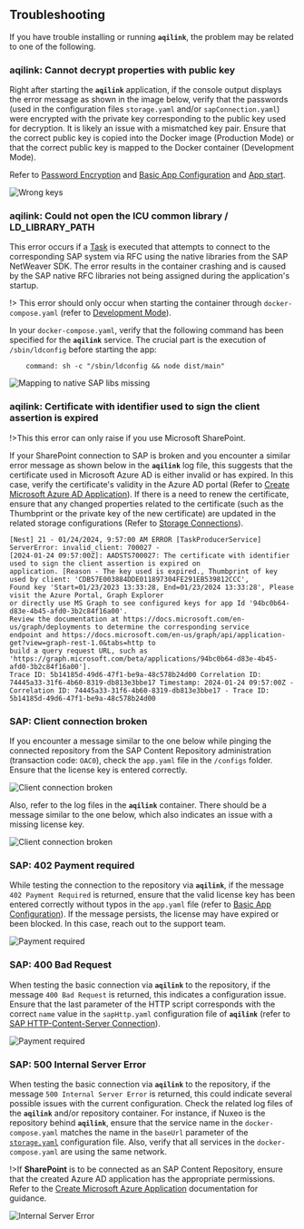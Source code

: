 ## Troubleshooting
If you have trouble installing or running **`aqilink`**, the problem may be related to one of the following.

### aqilink: Cannot decrypt properties with public key
Right after starting the **`aqilink`** application, if the console output displays the error message as shown in the image below, verify that the passwords (used in the configuration files `storage.yaml` and/or `sapConnection.yaml`) were encrypted with the private key corresponding to the public key used for decryption. It is likely an issue with a mismatched key pair. Ensure that the correct public key is copied into the Docker image (Production Mode) or that the correct public key is mapped to the Docker container (Development Mode).


Refer to [Password Encryption](/reference/password-encryption) and [Basic App Configuration](/installation/app-configuration.md#password-encryption) and [App start](/installation/app-start#create-dockerfile-for-custom-image).

![Wrong keys](/_media/faq/0004_aqilink_mixedKeypairKeys.png)

### aqilink: Could not open the ICU common library / LD_LIBRARY_PATH
This error occurs if a [Task](/configuration/aqishare/tasks) is executed that attempts to connect to the corresponding SAP system via RFC using the native libraries from the SAP NetWeaver SDK. The error results in the container crashing and is caused by the SAP native RFC libraries not being assigned during the application's startup.

!> This error should only occur when starting the container through `docker-compose.yaml` (refer to [Development Mode](/installation/app-start.md#development-mode)).

In your `docker-compose.yaml`, verify that the following command has been specified for the **`aqilink`** service. The crucial part is the execution of  `/sbin/ldconfig` before starting the app:

 ```
     command: sh -c "/sbin/ldconfig && node dist/main"
 ```
![Mapping to native SAP libs missing](/_media/faq/0005_aqilink_ldconfig_missin_dev-mode.png)
 
### aqilink: Certificate with identifier used to sign the client assertion is expired
!>This this error can only raise if you use Microsoft SharePoint.

If your SharePoint connection to SAP is broken and you encounter a similar error message as shown below in the **`aqilink`** log file, this suggests that the certificate used in Microsoft Azure AD is either invalid or has expired. In this case, verify the certificate's validity in the Azure AD portal (Refer to [Create Microsoft Azure AD Application](/configuration/storages/sharepoint/azure)). If there is a need to renew the certificate, ensure that any changed properties related to the certificate (such as the Thumbprint or the private key of the new certificate) are updated in the related storage configurations (Refer to [Storage Connections](/configuration/aqilink/?id=microsoft-sharepoint-online-spo)).

```
[Nest] 21 - 01/24/2024, 9:57:00 AM ERROR [TaskProducerService] ServerError: invalid_client: 700027 - 
[2024-01-24 09:57:00Z]: AADSTS700027: The certificate with identifier used to sign the client assertion is expired on
application. [Reason - The key used is expired., Thumbprint of key used by client: 'CDB57E003884DDE011897304FE291EB539812CCC',
Found key 'Start=01/23/2023 13:33:28, End=01/23/2024 13:33:28', Please visit the Azure Portal, Graph Explorer 
or directly use MS Graph to see configured keys for app Id '94bc0b64-d83e-4b45-afd0-3b2c84f16a00'. 
Review the documentation at https://docs.microsoft.com/en-us/graph/deployments to determine the corresponding service 
endpoint and https://docs.microsoft.com/en-us/graph/api/application-get?view=graph-rest-1.0&tabs=http to 
build a query request URL, such as 'https://graph.microsoft.com/beta/applications/94bc0b64-d83e-4b45-afd0-3b2c84f16a00'].
Trace ID: 5b14185d-49d6-47f1-be9a-48c578b24d00 Correlation ID: 74445a33-31f6-4b60-8319-db813e3bbe17 Timestamp: 2024-01-24 09:57:00Z - Correlation ID: 74445a33-31f6-4b60-8319-db813e3bbe17 - Trace ID: 5b14185d-49d6-47f1-be9a-48c578b24d00
```

### SAP: Client connection broken
If you encounter a message similar to the one below while pinging the connected repository from the SAP Content Repository administration (transaction code: `OAC0`), check the `app.yaml` file in the `/configs` folder. Ensure that the license key is entered correctly.

![Client connection broken](/_media/faq/0001_noLicenseKeyEntered_butPropertyInAppYaml.png)

Also, refer to the log files in the **`aqilink`** container. There should be a message similar to the one below, which also indicates an issue with a missing license key.


![Client connection broken](/_media/faq/0001_error_noLicenseKeyEntered_butPropertyInAppYaml.png)

### SAP: 402 Payment required
While testing the connection to the repository via **`aqilink`**, if the message `402 Payment Required` is returned, ensure that the valid license key has been entered correctly without typos in the `app.yaml` file (refer to [Basic App Configuration](/installation/app-configuration#basic-aqilink-app-configuration)). If the message persists, the license may have expired or been blocked. In this case, reach out to the support team.

![Payment required](/_media/faq/0002_sap_payment_required_wrong_licensekey.png)

### SAP: 400 Bad Request
When testing the basic connection via **`aqilink`** to the repository, if the message `400 Bad Request` is returned, this indicates a configuration issue. Ensure that the last parameter of the HTTP script corresponds with the correct `name` value in the `sapHttp.yaml` configuration file of **`aqilink`** (refer to [SAP HTTP-Content-Server Connection](/configuration/aqilink/#sap-http-content-server-connection)).

![Payment required](/_media/faq/0003_sap_bad_request.png)

### SAP: 500 Internal Server Error
When testing the basic connection via **`aqilink`** to the repository, if the message `500 Internal Server Error` is returned, this could indicate several possible issues with the current configuration. Check the related log files of the **`aqilink`** and/or repository container. For instance, if Nuxeo is the repository behind **`aqilink`**, ensure that the service name in the `docker-compose.yaml` matches the name in the `baseUrl` parameter of the [`storage.yaml`](/configuration/aqilink/#hyland-nuxeo-repository) configuration file. Also, verify that all services in the `docker-compose.yaml` are using the same network.

!>If **SharePoint** is to be connected as an SAP Content Repository, ensure that the created Azure AD application has the appropriate permissions. Refer to the [Create Microsoft Azure Application](/configuration/storages/sharepoint/azure) documentation for guidance.

![Internal Server Error](/_media/faq/0005_sap_internalServerError.png)
